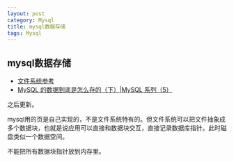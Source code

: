 ```yaml
---
layout: post
category: Mysql
title: mysql数据存储
tags: Mysql
---
```


## mysql数据存储



- [文件系统参考](https://www.cnblogs.com/xiaolincoding/p/13499209.html)
- [MySQL 的数据到底是怎么存的（下）|MySQL 系列（5）](https://ost.51cto.com/posts/11646)



之后更新。



mysql用的页是自己实现的，不是文件系统特有的。但文件系统可以把文件抽象成多个数据块，也就是说应用可以直接和数据块交互，直接记录数据库指针。此时磁盘类似一个数据空间。

不能把所有数据块指针放到内存里。
